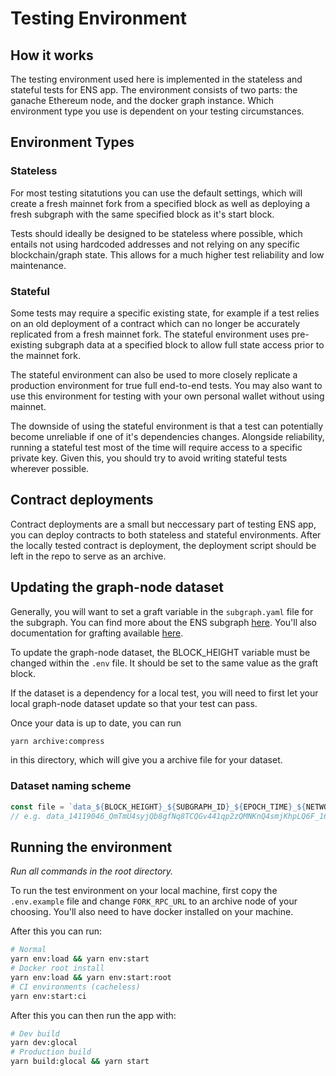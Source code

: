 # Testing Environment

## How it works

The testing environment used here is implemented in the stateless and stateful tests for ENS app.
The environment consists of two parts: the ganache Ethereum node, and the docker graph instance.
Which environment type you use is dependent on your testing circumstances.

## Environment Types

### Stateless

For most testing sitatutions you can use the default settings, which will create a fresh mainnet
fork from a specified block as well as deploying a fresh subgraph with the same specified block
as it's start block.

Tests should ideally be designed to be stateless where possible, which entails not using hardcoded
addresses and not relying on any specific blockchain/graph state. This allows for a much higher
test reliability and low maintenance.

### Stateful

Some tests may require a specific existing state, for example if a test relies on an old deployment
of a contract which can no longer be accurately replicated from a fresh mainnet fork. The stateful
environment uses pre-existing subgraph data at a specified block to allow full state access prior
to the mainnet fork.

The stateful environment can also be used to more closely replicate a production environment for
true full end-to-end tests. You may also want to use this environment for testing with your own
personal wallet without using mainnet.

The downside of using the stateful environment is that a test can potentially become unreliable if
one of it's dependencies changes. Alongside reliability, running a stateful test most of the time
will require access to a specific private key. Given this, you should try to avoid writing stateful
tests wherever possible.

## Contract deployments

Contract deployments are a small but neccessary part of testing ENS app, you can deploy contracts to
both stateless and stateful environments. After the locally tested contract is deployment, the
deployment script should be left in the repo to serve as an archive.

## Updating the graph-node dataset

Generally, you will want to set a graft variable in the `subgraph.yaml` file for the subgraph. You
can find more about the ENS subgraph [here](https://github.com/ensdomains/ens-subgraph). You'll also
documentation for grafting available [here](https://thegraph.com/docs/en/developer/create-subgraph-hosted/#grafting-onto-existing-subgraphs).

To update the graph-node dataset, the BLOCK_HEIGHT variable must be changed within the `.env` file.
It should be set to the same value as the graft block.

If the dataset is a dependency for a local test, you will need to first let your local graph-node
dataset update so that your test can pass.

Once your data is up to date, you can run

```bash
yarn archive:compress
```

in this directory, which will give you a archive file for your dataset.

### Dataset naming scheme

```js
const file = `data_${BLOCK_HEIGHT}_${SUBGRAPH_ID}_${EPOCH_TIME}_${NETWORK}.archive`
// e.g. data_14119046_QmTmU4syjQb8gfNq8TCQGv441qp2zQMNKnQ4smjKhpLQ6F_1643850493_ropsten.archive.tar.lz4
```

## Running the environment

_Run all commands in the root directory._

To run the test environment on your local machine, first copy the `.env.example` file and change
`FORK_RPC_URL` to an archive node of your choosing. You'll also need to have docker installed on
your machine.

After this you can run:

```bash
# Normal
yarn env:load && yarn env:start
# Docker root install
yarn env:load && yarn env:start:root
# CI environments (cacheless)
yarn env:start:ci
```

After this you can then run the app with:

```bash
# Dev build
yarn dev:glocal
# Production build
yarn build:glocal && yarn start
```
